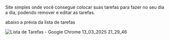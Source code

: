 Site simples onde você consegue colocar suas tarefas para fazer no seu dia a dia, podendo remover e editar as tarefas.

abaixo a prévia da lista de tarefas

![Lista de Tarefas - Google Chrome 13_03_2025 21_29_46](https://github.com/user-attachments/assets/6ebd2610-633a-46b9-8f23-f0edbc109f25)
